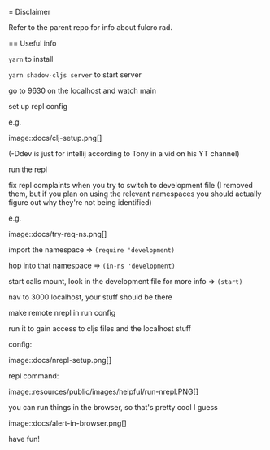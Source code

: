 = Disclaimer

Refer to the parent repo for info about fulcro rad.

== Useful info

`yarn` to install

`yarn shadow-cljs server` to start server

go to 9630 on the localhost and watch main

set up repl config

e.g.

image::docs/clj-setup.png[]

(-Ddev is just for intellij according to Tony in a vid on his YT channel)

run the repl

fix repl complaints when you try to switch to development file (I removed them, but if you plan on using the relevant namespaces you should actually figure out why they're not being identified)

e.g.

image::docs/try-req-ns.png[]

import the namespace => `(require 'development)`

hop into that namespace => `(in-ns 'development)`

start calls mount, look in the development file for more info => `(start)`

nav to 3000 localhost, your stuff should be there

make remote nrepl in run config

run it to gain access to cljs files and the localhost stuff

config:

image::docs/nrepl-setup.png[]

repl command:

image::resources/public/images/helpful/run-nrepl.PNG[]

you can run things in the browser, so that's pretty cool I guess

image::docs/alert-in-browser.png[]

have fun!
